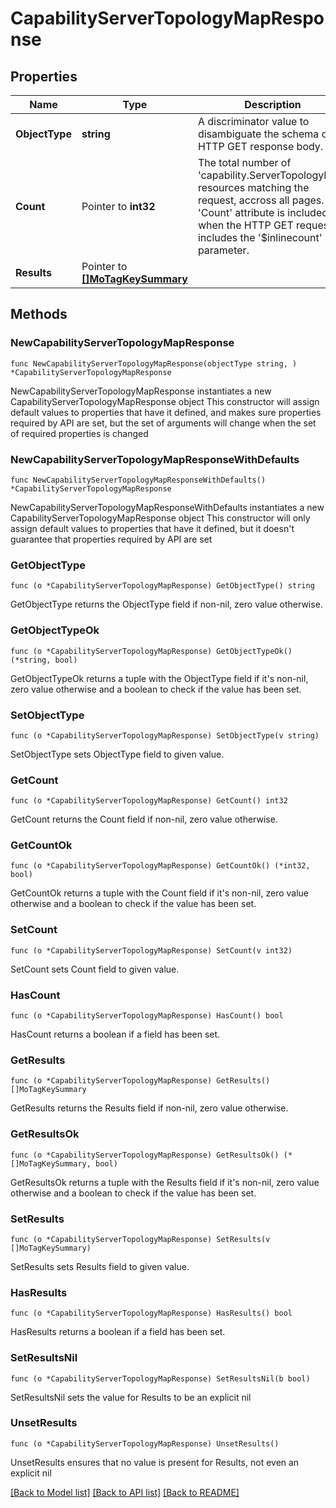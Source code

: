 # CapabilityServerTopologyMapResponse

## Properties

Name | Type | Description | Notes
------------ | ------------- | ------------- | -------------
**ObjectType** | **string** | A discriminator value to disambiguate the schema of a HTTP GET response body. | 
**Count** | Pointer to **int32** | The total number of &#39;capability.ServerTopologyMap&#39; resources matching the request, accross all pages. The &#39;Count&#39; attribute is included when the HTTP GET request includes the &#39;$inlinecount&#39; parameter. | [optional] 
**Results** | Pointer to [**[]MoTagKeySummary**](MoTagKeySummary.md) |  | [optional] 

## Methods

### NewCapabilityServerTopologyMapResponse

`func NewCapabilityServerTopologyMapResponse(objectType string, ) *CapabilityServerTopologyMapResponse`

NewCapabilityServerTopologyMapResponse instantiates a new CapabilityServerTopologyMapResponse object
This constructor will assign default values to properties that have it defined,
and makes sure properties required by API are set, but the set of arguments
will change when the set of required properties is changed

### NewCapabilityServerTopologyMapResponseWithDefaults

`func NewCapabilityServerTopologyMapResponseWithDefaults() *CapabilityServerTopologyMapResponse`

NewCapabilityServerTopologyMapResponseWithDefaults instantiates a new CapabilityServerTopologyMapResponse object
This constructor will only assign default values to properties that have it defined,
but it doesn't guarantee that properties required by API are set

### GetObjectType

`func (o *CapabilityServerTopologyMapResponse) GetObjectType() string`

GetObjectType returns the ObjectType field if non-nil, zero value otherwise.

### GetObjectTypeOk

`func (o *CapabilityServerTopologyMapResponse) GetObjectTypeOk() (*string, bool)`

GetObjectTypeOk returns a tuple with the ObjectType field if it's non-nil, zero value otherwise
and a boolean to check if the value has been set.

### SetObjectType

`func (o *CapabilityServerTopologyMapResponse) SetObjectType(v string)`

SetObjectType sets ObjectType field to given value.


### GetCount

`func (o *CapabilityServerTopologyMapResponse) GetCount() int32`

GetCount returns the Count field if non-nil, zero value otherwise.

### GetCountOk

`func (o *CapabilityServerTopologyMapResponse) GetCountOk() (*int32, bool)`

GetCountOk returns a tuple with the Count field if it's non-nil, zero value otherwise
and a boolean to check if the value has been set.

### SetCount

`func (o *CapabilityServerTopologyMapResponse) SetCount(v int32)`

SetCount sets Count field to given value.

### HasCount

`func (o *CapabilityServerTopologyMapResponse) HasCount() bool`

HasCount returns a boolean if a field has been set.

### GetResults

`func (o *CapabilityServerTopologyMapResponse) GetResults() []MoTagKeySummary`

GetResults returns the Results field if non-nil, zero value otherwise.

### GetResultsOk

`func (o *CapabilityServerTopologyMapResponse) GetResultsOk() (*[]MoTagKeySummary, bool)`

GetResultsOk returns a tuple with the Results field if it's non-nil, zero value otherwise
and a boolean to check if the value has been set.

### SetResults

`func (o *CapabilityServerTopologyMapResponse) SetResults(v []MoTagKeySummary)`

SetResults sets Results field to given value.

### HasResults

`func (o *CapabilityServerTopologyMapResponse) HasResults() bool`

HasResults returns a boolean if a field has been set.

### SetResultsNil

`func (o *CapabilityServerTopologyMapResponse) SetResultsNil(b bool)`

 SetResultsNil sets the value for Results to be an explicit nil

### UnsetResults
`func (o *CapabilityServerTopologyMapResponse) UnsetResults()`

UnsetResults ensures that no value is present for Results, not even an explicit nil

[[Back to Model list]](../README.md#documentation-for-models) [[Back to API list]](../README.md#documentation-for-api-endpoints) [[Back to README]](../README.md)


